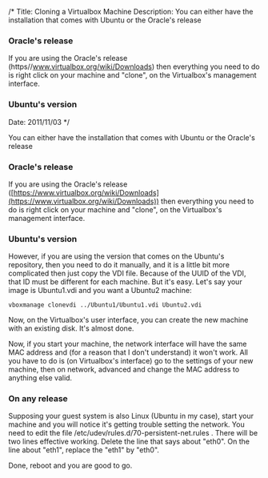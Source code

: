 /*
Title: Cloning a Virtualbox Machine
Description: You can either have the installation that comes with Ubuntu or the Oracle's release<h3>Oracle's release</h3>If you are using the Oracle's release (https//www.virtualbox.org/wiki/Downloads) then everything you need to do is right click on your machine and "clone", on the Virtualbox's management interface.<h3>Ubuntu's version</h3>
Date: 2011/11/03
*/

You can either have the installation that comes with Ubuntu or the Oracle's release

### Oracle's release

If you are using the Oracle's release ([https://www.virtualbox.org/wiki/Downloads](https://www.virtualbox.org/wiki/Downloads)) then everything you need to do is right click on your machine and "clone", on the Virtualbox's management interface.



### Ubuntu's version

However, if you are using the version that comes on the Ubuntu's repository, then you need to do it manually, and it is a little bit more complicated then just copy the VDI file. Because of the UUID of the VDI, that ID must be different for each machine. But it's easy. Let's say your image is Ubuntu1.vdi and you want a Ubuntu2 machine:

    vboxmanage clonevdi ../Ubuntu1/Ubuntu1.vdi Ubuntu2.vdi

Now, on the Virtualbox's user interface, you can create the new machine with an existing disk. It's almost done. 

Now, if you start your machine, the network interface will have the same MAC address and (for a reason that I don't understand) it won't work. All you have to do is (on Virtualbox's interface) go to the settings of your new machine, then on network, advanced and change the MAC address to anything else valid.

### On any release

Supposing your guest system is also Linux (Ubuntu in my case), start your machine and you will notice it's getting trouble setting the network. You need to edit the file /etc/udev/rules.d/70-persistent-net.rules . There will be two lines effective working. Delete the line that says about "eth0". On the line about "eth1", replace the "eth1" by "eth0". 

Done, reboot and you are good to go.
